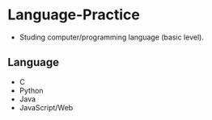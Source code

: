 # Language-Practice
* Studing computer/programming language (basic level).

## Language
* C
* Python
* Java
* JavaScript/Web

